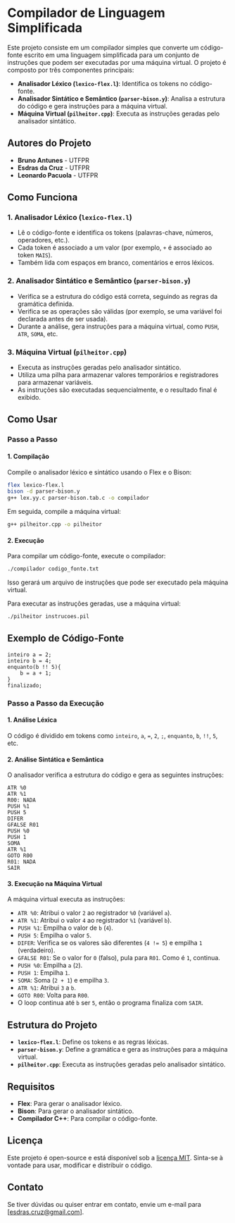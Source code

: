 # Compilador de Linguagem Simplificada

Este projeto consiste em um compilador simples que converte um código-fonte escrito em uma linguagem simplificada para um conjunto de instruções que podem ser executadas por uma máquina virtual. O projeto é composto por três componentes principais:

- **Analisador Léxico (`lexico-flex.l`)**: Identifica os tokens no código-fonte.
- **Analisador Sintático e Semântico (`parser-bison.y`)**: Analisa a estrutura do código e gera instruções para a máquina virtual.
- **Máquina Virtual (`pilheitor.cpp`)**: Executa as instruções geradas pelo analisador sintático.

## Autores do Projeto

- **Bruno Antunes** - UTFPR
- **Esdras da Cruz** - UTFPR
- **Leonardo Pacuola** - UTFPR

## Como Funciona

### 1. Analisador Léxico (`lexico-flex.l`)

- Lê o código-fonte e identifica os tokens (palavras-chave, números, operadores, etc.).
- Cada token é associado a um valor (por exemplo, `+` é associado ao token `MAIS`).
- Também lida com espaços em branco, comentários e erros léxicos.

### 2. Analisador Sintático e Semântico (`parser-bison.y`)

- Verifica se a estrutura do código está correta, seguindo as regras da gramática definida.
- Verifica se as operações são válidas (por exemplo, se uma variável foi declarada antes de ser usada).
- Durante a análise, gera instruções para a máquina virtual, como `PUSH`, `ATR`, `SOMA`, etc.

### 3. Máquina Virtual (`pilheitor.cpp`)

- Executa as instruções geradas pelo analisador sintático.
- Utiliza uma pilha para armazenar valores temporários e registradores para armazenar variáveis.
- As instruções são executadas sequencialmente, e o resultado final é exibido.

## Como Usar

### Passo a Passo

#### 1. Compilação

Compile o analisador léxico e sintático usando o Flex e o Bison:

```bash
flex lexico-flex.l
bison -d parser-bison.y
g++ lex.yy.c parser-bison.tab.c -o compilador
```

Em seguida, compile a máquina virtual:

```bash
g++ pilheitor.cpp -o pilheitor
```

#### 2. Execução

Para compilar um código-fonte, execute o compilador:

```bash
./compilador codigo_fonte.txt
```

Isso gerará um arquivo de instruções que pode ser executado pela máquina virtual.

Para executar as instruções geradas, use a máquina virtual:

```bash
./pilheitor instrucoes.pil
```

## Exemplo de Código-Fonte

```plaintext
inteiro a = 2;
inteiro b = 4;
enquanto(b !! 5){
    b = a + 1;
}
finalizado;
```

### Passo a Passo da Execução

#### 1. Análise Léxica

O código é dividido em tokens como `inteiro`, `a`, `=`, `2`, `;`, `enquanto`, `b`, `!!`, `5`, etc.

#### 2. Análise Sintática e Semântica

O analisador verifica a estrutura do código e gera as seguintes instruções:

```plaintext
ATR %0
ATR %1
R00: NADA
PUSH %1
PUSH 5
DIFER
GFALSE R01
PUSH %0
PUSH 1
SOMA
ATR %1
GOTO R00
R01: NADA
SAIR
```

#### 3. Execução na Máquina Virtual

A máquina virtual executa as instruções:

- `ATR %0`: Atribui o valor `2` ao registrador `%0` (variável `a`).
- `ATR %1`: Atribui o valor `4` ao registrador `%1` (variável `b`).
- `PUSH %1`: Empilha o valor de `b` (`4`).
- `PUSH 5`: Empilha o valor `5`.
- `DIFER`: Verifica se os valores são diferentes (`4 != 5`) e empilha `1` (verdadeiro).
- `GFALSE R01`: Se o valor for `0` (falso), pula para `R01`. Como é `1`, continua.
- `PUSH %0`: Empilha `a` (`2`).
- `PUSH 1`: Empilha `1`.
- `SOMA`: Soma (`2 + 1`) e empilha `3`.
- `ATR %1`: Atribui `3` a `b`.
- `GOTO R00`: Volta para `R00`.
- O loop continua até `b` ser `5`, então o programa finaliza com `SAIR`.

## Estrutura do Projeto

- **`lexico-flex.l`**: Define os tokens e as regras léxicas.
- **`parser-bison.y`**: Define a gramática e gera as instruções para a máquina virtual.
- **`pilheitor.cpp`**: Executa as instruções geradas pelo analisador sintático.

## Requisitos

- **Flex**: Para gerar o analisador léxico.
- **Bison**: Para gerar o analisador sintático.
- **Compilador C++**: Para compilar o código-fonte.

## Licença

Este projeto é open-source e está disponível sob a [licença MIT](LICENSE). Sinta-se à vontade para usar, modificar e distribuir o código.

## Contato

Se tiver dúvidas ou quiser entrar em contato, envie um e-mail para [esdras.cruz@gmail.com].

